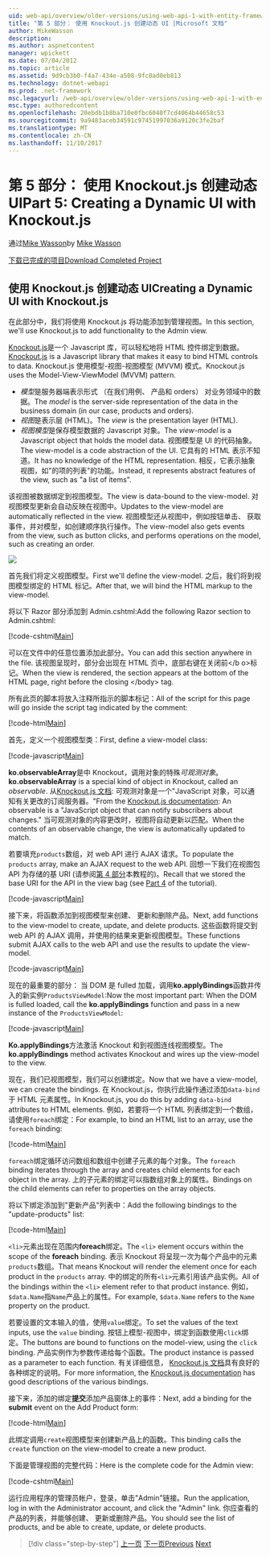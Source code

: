 ```yaml
---
uid: web-api/overview/older-versions/using-web-api-1-with-entity-framework-5/using-web-api-with-entity-framework-part-5
title: "第 5 部分： 使用 Knockout.js 创建动态 UI |Microsoft 文档"
author: MikeWasson
description: 
ms.author: aspnetcontent
manager: wpickett
ms.date: 07/04/2012
ms.topic: article
ms.assetid: 9d9cb3b0-f4a7-434e-a508-9fc0ad0eb813
ms.technology: dotnet-webapi
ms.prod: .net-framework
msc.legacyurl: /web-api/overview/older-versions/using-web-api-1-with-entity-framework-5/using-web-api-with-entity-framework-part-5
msc.type: authoredcontent
ms.openlocfilehash: 20ebdb1b8ba710e0fbc6040f7cd4064b44658c53
ms.sourcegitcommit: 9a9483aceb34591c97451997036a9120c3fe2baf
ms.translationtype: MT
ms.contentlocale: zh-CN
ms.lasthandoff: 11/10/2017
---
```

<a name="part-5-creating-a-dynamic-ui-with-knockoutjs"></a><span data-ttu-id="7081a-102">第 5 部分： 使用 Knockout.js 创建动态 UI</span><span class="sxs-lookup"><span data-stu-id="7081a-102">Part 5: Creating a Dynamic UI with Knockout.js</span></span>
====================
<span data-ttu-id="7081a-103">通过[Mike Wasson](https://github.com/MikeWasson)</span><span class="sxs-lookup"><span data-stu-id="7081a-103">by [Mike Wasson](https://github.com/MikeWasson)</span></span>

[<span data-ttu-id="7081a-104">下载已完成的项目</span><span class="sxs-lookup"><span data-stu-id="7081a-104">Download Completed Project</span></span>](http://code.msdn.microsoft.com/ASP-NET-Web-API-with-afa30545)

## <a name="creating-a-dynamic-ui-with-knockoutjs"></a><span data-ttu-id="7081a-105">使用 Knockout.js 创建动态 UI</span><span class="sxs-lookup"><span data-stu-id="7081a-105">Creating a Dynamic UI with Knockout.js</span></span>

<span data-ttu-id="7081a-106">在此部分中，我们将使用 Knockout.js 将功能添加到管理视图。</span><span class="sxs-lookup"><span data-stu-id="7081a-106">In this section, we'll use Knockout.js to add functionality to the Admin view.</span></span>

<span data-ttu-id="7081a-107">[Knockout.js](http://knockoutjs.com/)是一个 Javascript 库，可以轻松地将 HTML 控件绑定到数据。</span><span class="sxs-lookup"><span data-stu-id="7081a-107">[Knockout.js](http://knockoutjs.com/) is a Javascript library that makes it easy to bind HTML controls to data.</span></span> <span data-ttu-id="7081a-108">Knockout.js 使用模型-视图-视图模型 (MVVM) 模式。</span><span class="sxs-lookup"><span data-stu-id="7081a-108">Knockout.js uses the Model-View-ViewModel (MVVM) pattern.</span></span>

- <span data-ttu-id="7081a-109">*模型*是服务器端表示形式 （在我们用例、 产品和 orders） 对业务领域中的数据。</span><span class="sxs-lookup"><span data-stu-id="7081a-109">The *model* is the server-side representation of the data in the business domain (in our case, products and orders).</span></span>
- <span data-ttu-id="7081a-110">*视图*是表示层 (HTML)。</span><span class="sxs-lookup"><span data-stu-id="7081a-110">The *view* is the presentation layer (HTML).</span></span>
- <span data-ttu-id="7081a-111">*视图模型*是保存模型数据的 Javascript 对象。</span><span class="sxs-lookup"><span data-stu-id="7081a-111">The *view-model* is a Javascript object that holds the model data.</span></span> <span data-ttu-id="7081a-112">视图模型是 UI 的代码抽象。</span><span class="sxs-lookup"><span data-stu-id="7081a-112">The view-model is a code abstraction of the UI.</span></span> <span data-ttu-id="7081a-113">它具有的 HTML 表示不知道。</span><span class="sxs-lookup"><span data-stu-id="7081a-113">It has no knowledge of the HTML representation.</span></span> <span data-ttu-id="7081a-114">相反，它表示抽象视图，如"的项的列表"的功能。</span><span class="sxs-lookup"><span data-stu-id="7081a-114">Instead, it represents abstract features of the view, such as "a list of items".</span></span>

<span data-ttu-id="7081a-115">该视图被数据绑定到视图模型。</span><span class="sxs-lookup"><span data-stu-id="7081a-115">The view is data-bound to the view-model.</span></span> <span data-ttu-id="7081a-116">对视图模型更新会自动反映在视图中。</span><span class="sxs-lookup"><span data-stu-id="7081a-116">Updates to the view-model are automatically reflected in the view.</span></span> <span data-ttu-id="7081a-117">视图模型还从视图中，例如按钮单击、 获取事件，并对模型，如创建顺序执行操作。</span><span class="sxs-lookup"><span data-stu-id="7081a-117">The view-model also gets events from the view, such as button clicks, and performs operations on the model, such as creating an order.</span></span>

![](using-web-api-with-entity-framework-part-5/_static/image1.png)

<span data-ttu-id="7081a-118">首先我们将定义视图模型。</span><span class="sxs-lookup"><span data-stu-id="7081a-118">First we'll define the view-model.</span></span> <span data-ttu-id="7081a-119">之后，我们将到视图模型绑定的 HTML 标记。</span><span class="sxs-lookup"><span data-stu-id="7081a-119">After that, we will bind the HTML markup to the view-model.</span></span>

<span data-ttu-id="7081a-120">将以下 Razor 部分添加到 Admin.cshtml:</span><span class="sxs-lookup"><span data-stu-id="7081a-120">Add the following Razor section to Admin.cshtml:</span></span>

[!code-cshtml[Main](using-web-api-with-entity-framework-part-5/samples/sample1.cshtml)]

<span data-ttu-id="7081a-121">可以在文件中的任意位置添加此部分。</span><span class="sxs-lookup"><span data-stu-id="7081a-121">You can add this section anywhere in the file.</span></span> <span data-ttu-id="7081a-122">该视图呈现时，部分会出现在 HTML 页中，底部右键在关闭前&lt;/b o&gt;标记。</span><span class="sxs-lookup"><span data-stu-id="7081a-122">When the view is rendered, the section appears at the bottom of the HTML page, right before the closing &lt;/body&gt; tag.</span></span>

<span data-ttu-id="7081a-123">所有此页的脚本将放入注释所指示的脚本标记：</span><span class="sxs-lookup"><span data-stu-id="7081a-123">All of the script for this page will go inside the script tag indicated by the comment:</span></span>

[!code-html[Main](using-web-api-with-entity-framework-part-5/samples/sample2.html)]

<span data-ttu-id="7081a-124">首先，定义一个视图模型类：</span><span class="sxs-lookup"><span data-stu-id="7081a-124">First, define a view-model class:</span></span>

[!code-javascript[Main](using-web-api-with-entity-framework-part-5/samples/sample3.js)]

<span data-ttu-id="7081a-125">**ko.observableArray**是中 Knockout，调用对象的特殊*可观测对象*。</span><span class="sxs-lookup"><span data-stu-id="7081a-125">**ko.observableArray** is a special kind of object in Knockout, called an *observable*.</span></span> <span data-ttu-id="7081a-126">从[Knockout.js 文档](http://knockoutjs.com/documentation/observables.html): 可观测对象是一个"JavaScript 对象，可以通知有关更改的订阅服务器。"</span><span class="sxs-lookup"><span data-stu-id="7081a-126">From the [Knockout.js documentation](http://knockoutjs.com/documentation/observables.html): An observable is a "JavaScript object that can notify subscribers about changes."</span></span> <span data-ttu-id="7081a-127">当可观测对象的内容更改时，视图将自动更新以匹配。</span><span class="sxs-lookup"><span data-stu-id="7081a-127">When the contents of an observable change, the view is automatically updated to match.</span></span>

<span data-ttu-id="7081a-128">若要填充`products`数组，对 web API 进行 AJAX 请求。</span><span class="sxs-lookup"><span data-stu-id="7081a-128">To populate the `products` array, make an AJAX request to the web API.</span></span> <span data-ttu-id="7081a-129">回想一下我们在视图包 API 为存储的基 URI (请参阅[第 4 部分](using-web-api-with-entity-framework-part-4.md)本教程的)。</span><span class="sxs-lookup"><span data-stu-id="7081a-129">Recall that we stored the base URI for the API in the view bag (see [Part 4](using-web-api-with-entity-framework-part-4.md) of the tutorial).</span></span>

[!code-javascript[Main](using-web-api-with-entity-framework-part-5/samples/sample4.js?highlight=5)]

<span data-ttu-id="7081a-130">接下来，将函数添加到视图模型来创建、 更新和删除产品。</span><span class="sxs-lookup"><span data-stu-id="7081a-130">Next, add functions to the view-model to create, update, and delete products.</span></span> <span data-ttu-id="7081a-131">这些函数将提交到 web API 的 AJAX 调用，并使用的结果来更新视图模型。</span><span class="sxs-lookup"><span data-stu-id="7081a-131">These functions submit AJAX calls to the web API and use the results to update the view-model.</span></span>

[!code-javascript[Main](using-web-api-with-entity-framework-part-5/samples/sample5.js?highlight=7)]

<span data-ttu-id="7081a-132">现在的最重要的部分： 当 DOM 是 fulled 加载，调用**ko.applyBindings**函数并传入的新实例`ProductsViewModel`:</span><span class="sxs-lookup"><span data-stu-id="7081a-132">Now the most important part: When the DOM is fulled loaded, call the **ko.applyBindings** function and pass in a new instance of the `ProductsViewModel`:</span></span>

[!code-javascript[Main](using-web-api-with-entity-framework-part-5/samples/sample6.js)]

<span data-ttu-id="7081a-133">**Ko.applyBindings**方法激活 Knockout 和到视图连线视图模型。</span><span class="sxs-lookup"><span data-stu-id="7081a-133">The **ko.applyBindings** method activates Knockout and wires up the view-model to the view.</span></span>

<span data-ttu-id="7081a-134">现在，我们已视图模型，我们可以创建绑定。</span><span class="sxs-lookup"><span data-stu-id="7081a-134">Now that we have a view-model, we can create the bindings.</span></span> <span data-ttu-id="7081a-135">在 Knockout.js，你执行此操作通过添加`data-bind`于 HTML 元素属性。</span><span class="sxs-lookup"><span data-stu-id="7081a-135">In Knockout.js, you do this by adding `data-bind` attributes to HTML elements.</span></span> <span data-ttu-id="7081a-136">例如，若要将一个 HTML 列表绑定到一个数组，请使用`foreach`绑定：</span><span class="sxs-lookup"><span data-stu-id="7081a-136">For example, to bind an HTML list to an array, use the `foreach` binding:</span></span>

[!code-html[Main](using-web-api-with-entity-framework-part-5/samples/sample7.html?highlight=1)]

<span data-ttu-id="7081a-137">`foreach`绑定循环访问数组和数组中创建子元素的每个对象。</span><span class="sxs-lookup"><span data-stu-id="7081a-137">The `foreach` binding iterates through the array and creates child elements for each object in the array.</span></span> <span data-ttu-id="7081a-138">上的子元素的绑定可以指数组对象上的属性。</span><span class="sxs-lookup"><span data-stu-id="7081a-138">Bindings on the child elements can refer to properties on the array objects.</span></span>

<span data-ttu-id="7081a-139">将以下绑定添加到"更新产品"列表中：</span><span class="sxs-lookup"><span data-stu-id="7081a-139">Add the following bindings to the "update-products" list:</span></span>

[!code-html[Main](using-web-api-with-entity-framework-part-5/samples/sample8.html)]

<span data-ttu-id="7081a-140">`<li>`元素出现在范围内**foreach**绑定。</span><span class="sxs-lookup"><span data-stu-id="7081a-140">The `<li>` element occurs within the scope of the **foreach** binding.</span></span> <span data-ttu-id="7081a-141">表示 Knockout 将呈现一次为每个产品中的元素`products`数组。</span><span class="sxs-lookup"><span data-stu-id="7081a-141">That means Knockout will render the element once for each product in the `products` array.</span></span> <span data-ttu-id="7081a-142">中的绑定的所有`<li>`元素引用该产品实例。</span><span class="sxs-lookup"><span data-stu-id="7081a-142">All of the bindings within the `<li>` element refer to that product instance.</span></span> <span data-ttu-id="7081a-143">例如，`$data.Name`指`Name`产品上的属性。</span><span class="sxs-lookup"><span data-stu-id="7081a-143">For example, `$data.Name` refers to the `Name` property on the product.</span></span>

<span data-ttu-id="7081a-144">若要设置的文本输入的值，使用`value`绑定。</span><span class="sxs-lookup"><span data-stu-id="7081a-144">To set the values of the text inputs, use the `value` binding.</span></span> <span data-ttu-id="7081a-145">按钮上模型-视图中，绑定到函数使用`click`绑定。</span><span class="sxs-lookup"><span data-stu-id="7081a-145">The buttons are bound to functions on the model-view, using the `click` binding.</span></span> <span data-ttu-id="7081a-146">产品实例作为参数传递给每个函数。</span><span class="sxs-lookup"><span data-stu-id="7081a-146">The product instance is passed as a parameter to each function.</span></span> <span data-ttu-id="7081a-147">有关详细信息， [Knockout.js 文档](http://knockoutjs.com/documentation/observables.html)具有良好的各种绑定的说明。</span><span class="sxs-lookup"><span data-stu-id="7081a-147">For more information, the [Knockout.js documentation](http://knockoutjs.com/documentation/observables.html) has good descriptions of the various bindings.</span></span>

<span data-ttu-id="7081a-148">接下来，添加的绑定**提交**添加产品窗体上的事件：</span><span class="sxs-lookup"><span data-stu-id="7081a-148">Next, add a binding for the **submit** event on the Add Product form:</span></span>

[!code-html[Main](using-web-api-with-entity-framework-part-5/samples/sample9.html)]

<span data-ttu-id="7081a-149">此绑定调用`create`视图模型来创建新产品上的函数。</span><span class="sxs-lookup"><span data-stu-id="7081a-149">This binding calls the `create` function on the view-model to create a new product.</span></span>

<span data-ttu-id="7081a-150">下面是管理视图的完整代码：</span><span class="sxs-lookup"><span data-stu-id="7081a-150">Here is the complete code for the Admin view:</span></span>

[!code-cshtml[Main](using-web-api-with-entity-framework-part-5/samples/sample10.cshtml)]

<span data-ttu-id="7081a-151">运行应用程序的管理员帐户，登录，单击"Admin"链接。</span><span class="sxs-lookup"><span data-stu-id="7081a-151">Run the application, log in with the Administrator account, and click the "Admin" link.</span></span> <span data-ttu-id="7081a-152">你应查看的产品的列表，并能够创建、 更新或删除产品。</span><span class="sxs-lookup"><span data-stu-id="7081a-152">You should see the list of products, and be able to create, update, or delete products.</span></span>

>[!div class="step-by-step"]
<span data-ttu-id="7081a-153">[上一页](using-web-api-with-entity-framework-part-4.md)
[下一页](using-web-api-with-entity-framework-part-6.md)</span><span class="sxs-lookup"><span data-stu-id="7081a-153">[Previous](using-web-api-with-entity-framework-part-4.md)
[Next](using-web-api-with-entity-framework-part-6.md)</span></span>
